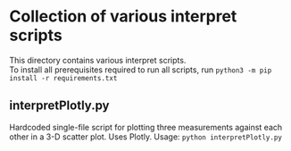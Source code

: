# Collection of various interpret scripts

This directory contains various interpret scripts.  
To install all prerequisites required to run all scripts, run `python3 -m pip install -r requirements.txt`

## interpretPlotly.py  
Hardcoded single-file script for plotting three measurements against each other in a 3-D scatter plot. Uses Plotly. 
Usage: `python interpretPlotly.py`
